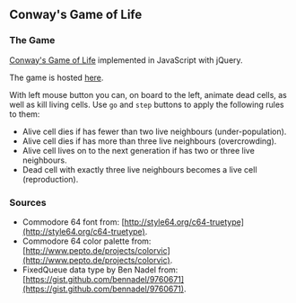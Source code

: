 ## Conway's Game of Life
### The Game
[Conway's Game of Life](http://en.wikipedia.org/wiki/Conway%27s_Game_of_Life) implemented in JavaScript with jQuery.

The game is hosted [here](http://pawelswiecki.github.io/game-of-life/).

With left mouse button you can,  on board to the left, animate dead cells, as well as kill living cells. Use `go` and `step` buttons to apply the following rules to them:

* Alive cell dies if has fewer than two live neighbours (under-population).
* Alive cell dies if has more than three live neighbours (overcrowding).
* Alive cell lives on to the next generation if has two or three live neighbours.
* Dead cell with exactly three live neighbours becomes a live cell (reproduction).

### Sources

* Commodore 64 font from: [http://style64.org/c64-truetype](http://style64.org/c64-truetype).
* Commodore 64 color palette from: [http://www.pepto.de/projects/colorvic](http://www.pepto.de/projects/colorvic).
* FixedQueue data type by Ben Nadel from: [https://gist.github.com/bennadel/9760671](https://gist.github.com/bennadel/9760671).
